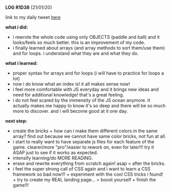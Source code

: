 **LOG R1D38** (21/01/20)

link to my daily tweet [here](https://twitter.com/Nightcoder2/status/1219499005144633345)

**what i did:**

- i rewrote the whole code using only OBJECTS (paddle and ball) and it looks/feels so much better. this is an improvement of my code.
- i finally learned about arrays (and array methods to sort them/use them) and for loops. i understand what they are and what they do.

**what i learned:**

- proper syntax for arrays and for loops (i will have to practice for loops a lot)
- now i do know what an index is! it all makes sense now!
- i feel more comfortable with JS everyday and it brings new ideas and need for additional knowledge! that's a great feeling.
- i do not feel scared by the immensity of the JS ocean anymore. it actually makes me happy to know it's so deep and there will be so much more to discover. and i will become good at it one day.


**next step:**
 
- create the bricks + how can i make them different colors in the same array? find out because we cannot have same color bricks, not fun at all.
- i start to really want to have separate js files for each feature of the game. clearer/more "pro"/easier to rework on, even for later!!! try it ASAP just to see if it works as expected.
- intensify learning/do MORE READING.
- erase and rewrite everything from scratch again! asap = after the bricks.
- i feel the super strong call of CSS again and i want to learn a CSS framework so bad now!!! + experiment with the cool CSS tricks i found! + try to create my REAL landing page... = boost yourself + finish the game!!!
